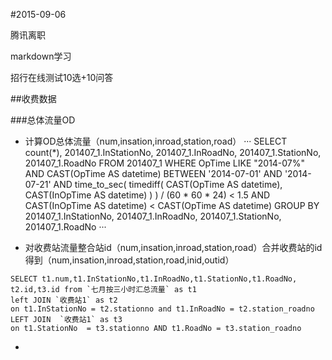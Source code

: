 #2015-09-06

腾讯离职

markdown学习

招行在线测试10选+10问答

##收费数据

###总体流量OD
- 计算OD总体流量（num,insation,inroad,station,road）
···
	SELECT
		count(*),
		201407_1.InStationNo,
		201407_1.InRoadNo,
	  201407_1.StationNo,
	  201407_1.RoadNo
	FROM
		201407_1
	WHERE
		OpTime LIKE "2014-07%" 
	AND CAST(OpTime AS datetime) BETWEEN '2014-07-01' AND '2014-07-21'
	AND time_to_sec(
		timediff(
			CAST(OpTime AS datetime),
			CAST(InOpTime AS datetime)
		)
	) / (60 * 60 * 24) < 1.5
	AND CAST(InOpTime AS datetime) < CAST(OpTime AS datetime)
	GROUP BY
		201407_1.InStationNo,
		201407_1.InRoadNo,
	  201407_1.StationNo,
	  201407_1.RoadNo
···
 
-  对收费站流量整合站id（num,insation,inroad,station,road）合并收费站的id得到（num,insation,inroad,station,road,inid,outid）
>	
	SELECT t1.num,t1.InStationNo,t1.InRoadNo,t1.StationNo,t1.RoadNo, t2.id,t3.id from `七月按三小时汇总流量` as t1
	left JOIN `收费站1` as t2
	on t1.InStationNo = t2.stationno and t1.InRoadNo = t2.station_roadno 
	LEFT JOIN  `收费站1` as t3
	on t1.StationNo  = t3.stationno AND t1.RoadNo = t3.station_roadno

- 
